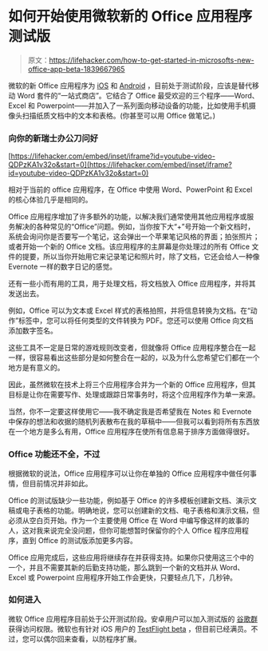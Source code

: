 # 如何开始使用微软新的 Office 应用程序测试版

> 原文：<https://lifehacker.com/how-to-get-started-in-microsofts-new-office-app-beta-1839667965>

微软的新 Office 应用程序为 [iOS](https://testflight.apple.com/join/eHAKJBtM) 和 [Android](https://techcommunity.microsoft.com/t5/Office-Apps-Blog/Office-app-for-Android-How-to-access-the-public-preview/ba-p/976713) ，目前处于测试阶段，应该是替代移动 Word 套件的“一站式商店”。它结合了 Office 最受欢迎的三个程序——Word、Excel 和 Powerpoint——并加入了一系列面向移动设备的功能，比如使用手机摄像头扫描纸质文档中的文本和表格。(你甚至可以用 Office 做笔记。)



### **向你的新瑞士办公刀问好**

 [https://lifehacker.com/embed/inset/iframe?id=youtube-video-QDPzKA1v32o&start=0](https://lifehacker.com/embed/inset/iframe?id=youtube-video-QDPzKA1v32o&start=0) 

相对于当前的 office 应用程序，在 Office 中使用 Word、PowerPoint 和 Excel 的核心体验几乎是相同的。

Office 应用程序增加了许多额外的功能，以解决我们通常使用其他应用程序或服务解决的各种常见的“Office”问题。例如，当你按下大“+”号开始一个新文档时，系统会询问你是否要写一个笔记，这会弹出一个苹果笔记风格的界面；拍张照片；或者开始一个新的 Office 文档。该应用程序的主屏幕是你处理过的所有 Office 文件的提要，所以当你开始用它来记录笔记和照片时，除了文档，它还会给人一种像 Evernote 一样的数字日记的感觉。

还有一些小而有用的工具，用于处理文档，将文档放入 Office 应用程序，并将其发送出去。

例如，Office 可以为文本或 Excel 样式的表格拍照，并将信息转换为文档。在“动作”标签中，您可以将任何类型的文件转换为 PDF。您还可以使用 Office 向文档添加数字签名。

这些工具不一定是日常的游戏规则改变者，但就像将 Office 应用程序整合在一起一样，很容易看出这些部分是如何整合在一起的，以及为什么您希望它们都在一个地方是有意义的。

因此，虽然微软在技术上将三个应用程序合并为一个新的 Office 应用程序，但其目标是让你在需要写作、处理或跟踪日常事务时，将这个应用程序作为单一来源。

当然，你不一定要这样使用它——我不确定我是否希望我在 Notes 和 Evernote 中保存的想法和收据的随机列表散布在我的草稿中——但我可以看到将所有东西放在一个地方是多么有用，Office 应用程序在使所有信息易于排序方面做得很好。

### **Office 功能还不全，不过**

根据微软的说法，Office 应用程序可以让你在单独的 Office 应用程序中做任何事情，但目前情况并非如此。

Office 的测试版缺少一些功能，例如基于 Office 的许多模板创建新文档、演示文稿或电子表格的功能。明确地说，您可以创建新的文档、电子表格和演示文稿，但必须从空白页开始。作为一个主要使用 Office 在 Word 中编写像这样的故事的人，这对我来说完全没问题，但你可能想暂时保留你的个人 Office 程序应用程序，直到 Office 的测试版添加更多内容。

Office 应用完成后，这些应用将继续存在并获得支持。如果你只使用这三个中的一个，并且不需要其新的后勤支持功能，那么跳到一个新的文档并从 Word、Excel 或 Powerpoint 应用程序开始工作会更快，只要轻点几下，几秒钟。

### **如何进入**

微软 Office 应用程序目前处于公开测试阶段。安卓用户可以加入测试版的 [谷歌群](https://techcommunity.microsoft.com/t5/Office-Apps-Blog/Office-app-for-Android-How-to-access-the-public-preview/ba-p/976713) 获得访问权限。微软也有针对 iOS 用户的 [TestFlight beta](https://testflight.apple.com/join/eHAKJBtM) ，但目前已经满员。不过，您可以偶尔回来查看，以防程序扩展。